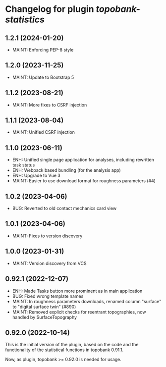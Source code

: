 # Changelog for plugin *topobank-statistics*

## 1.2.1 (2024-01-20)

- MAINT: Enforcing PEP-8 style

## 1.2.0 (2023-11-25)

- MAINT: Update to Bootstrap 5

## 1.1.2 (2023-08-21)

- MAINT: More fixes to CSRF injection

## 1.1.1 (2023-08-04)

- MAINT: Unified CSRF injection

## 1.1.0 (2023-06-11)

- ENH: Unified single page application for analyses, including rewritten
  task status
- ENH: Webpack based bundling (for the analysis app)
- ENH: Upgrade to Vue 3
- MAINT: Easier to use download format for roughness parameters (#4)

## 1.0.2 (2023-04-06)

- BUG: Reverted to old contact mechanics card view

## 1.0.1 (2023-04-06)

- MAINT: Fixes to version discovery

## 1.0.0 (2023-01-31)

- MAINT: Version discovery from VCS

## 0.92.1 (2022-12-07)

- ENH: Made Tasks button more prominent as in
  main application
- BUG: Fixed wrong template names
- MAINT: In roughness parameters downloads, renamed
  column "surface" to "digital surface twin" (#890)
- MAINT: Removed explicit checks for reentrant 
  topographies, now handled by SurfaceTopography

## 0.92.0 (2022-10-14)

This is the initial version of the plugin, based on
the code and the functionality of the statistical
functions in topobank 0.91.1.

Now, as plugin, topobank >= 0.92.0 is needed for usage.
